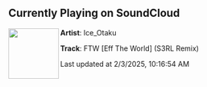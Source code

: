 ## Currently Playing on SoundCloud

[<img align="left" width="100" src="https://i1.sndcdn.com/artworks-000248322547-dq09a3-t500x500.jpg">](https://soundcloud.com/iceotaku/ftw-eff-the-world-s3rl-remix)

**Artist**: Ice_Otaku 

**Track**: FTW [Eff The World] (S3RL Remix)

Last updated at 2/3/2025, 10:16:54 AM

